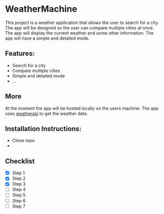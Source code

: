 # WeatherMachine

This project is a weather application that allows the user to search for a city. The app will be designed so the user can compare multiple cities at once. The app will display the current weather and some other information. The app will have a simple and detailed mode. 

## Features:
- Search for a city
- Compare multiple cities
- Simple and detailed mode
- ...

## More
At the moment the app will be hosted locally on the users machine. The app uses [weatherapi](https://www.weatherapi.com/) to get the weather data. 

## Installation Instructions:
- Clone repo 
- 

## Checklist
- [x] Step 1
- [x] Step 2
- [x] Step 3
- [ ] Step 4
- [ ] Step 5
- [ ] Step 6
- [ ] Step 7

